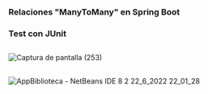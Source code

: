 ### Relaciones "ManyToMany" en Spring Boot
### Test con JUnit
##
![Captura de pantalla (253)](https://user-images.githubusercontent.com/88462536/175187731-6c05aecf-7dc8-4051-9a77-d30e7075696f.png)
##
![AppBiblioteca - NetBeans IDE 8 2 22_6_2022 22_01_28](https://user-images.githubusercontent.com/88462536/175188089-0b94abe4-b785-45a4-9852-e56fd0e75cc2.png)

